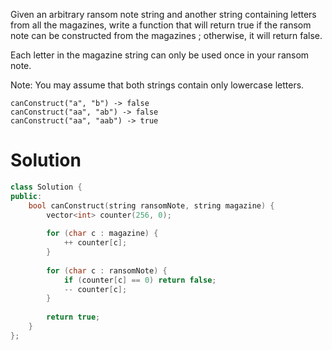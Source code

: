 Given an arbitrary ransom note string and another string containing letters from all the magazines, write a function that will return true if the ransom note can be constructed from the magazines ; otherwise, it will return false.

Each letter in the magazine string can only be used once in your ransom note.

Note:
You may assume that both strings contain only lowercase letters.

```
canConstruct("a", "b") -> false
canConstruct("aa", "ab") -> false
canConstruct("aa", "aab") -> true
```

# Solution

```cpp
class Solution {
public:
    bool canConstruct(string ransomNote, string magazine) {
        vector<int> counter(256, 0);
        
        for (char c : magazine) {
            ++ counter[c];
        }
        
        for (char c : ransomNote) {
            if (counter[c] == 0) return false;
            -- counter[c];
        }
        
        return true;
    }
};
```
